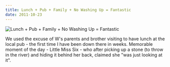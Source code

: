 ```yaml
---
title: Lunch + Pub + Family + No Washing Up = Fantastic
date: 2011-10-23
---
```


![Lunch + Pub + Family + No Washing Up = Fantastic](https://source.unsplash.com/4v9Kk01mEbY/1600x900)

We used the excuse of W's parents and brother visiting to have lunch at the local pub - the first time I have been down there in weeks. Memorable moment of the day - Little Miss Six - who after picking up a stone (to throw in the river) and hiding it behind her back, claimed she "was just looking at it".